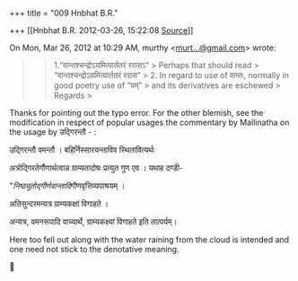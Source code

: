 +++
title = "009 Hnbhat B.R."

+++
[[Hnbhat B.R.	2012-03-26, 15:22:08 [Source](https://groups.google.com/g/samskrita/c/ii5_VHBuT5A)]]



On Mon, Mar 26, 2012 at 10:29 AM, murthy \<[murt...@gmail.com]()\> wrote:  

> 
> > 
> > 1.“वान्तश्चन्द्रोऽयमित्पार्ततरं ररासऽ“ >
> Perhaps that should read >
> “वान्तश्चन्द्रोऽयमित्यार्ततरं ररास” >
> 2\. In regard to use of वान्तः, normally in good poetry use of “वम्” > and its derivatives are eschewed >
> Regards >
>   
> > 
> > 

  

  

  

Thanks for pointing out the typo error. For the other blemish, see the modification in respect of popular usages the commentary by Mallinatha on the usage by उद्गिरन्तौ - :

  

उद्गिरन्तौ वमन्तौ । बहिर्निस्सारयन्ताविव स्थितावित्यर्थः

अत्रोद्गिरतेर्गौणार्थत्वान्न ग्राम्यतादोषः प्रत्युत गुण एव । यथाह दण्डी-

"*निष्ठ्यूतोद्गीर्णवान्तादि*गौणवृत्तिव्यपाश्रयम् ।

अतिसुन्दरमन्यत्र ग्राम्यकक्षां विगाहते ।

  

अन्यत्र, वमनरूपादि वाच्यार्थे, ग्राम्यकक्ष्यां विगाहते इति तात्पर्यम्।

  

Here too fell out along with the water raining from the cloud is intended and one need not stick to the denotative meaning.



